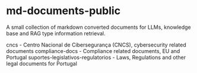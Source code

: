 # md-documents-public

A small collection of markdown converted documents for LLMs, knowledge base and RAG type information retrieval.

cncs - Centro Nacional de Cibersegurança (CNCS), cybersecurity related documents
compliance-docs - Compliance related documents, EU and Portugal
suportes-legislativos-regulatorios - Laws, Regulations and other legal documents for Portugal
